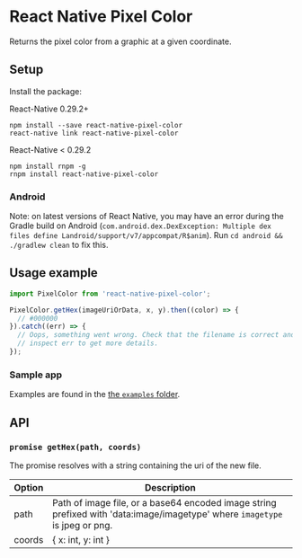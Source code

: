 # React Native Pixel Color

Returns the pixel color from a graphic at a given coordinate.

## Setup

Install the package:

React-Native 0.29.2+

```
npm install --save react-native-pixel-color
react-native link react-native-pixel-color
```

React-Native < 0.29.2
```
npm install rnpm -g
rnpm install react-native-pixel-color
```

### Android

Note: on latest versions of React Native, you may have an error during the Gradle build on Android (`com.android.dex.DexException: Multiple dex files define Landroid/support/v7/appcompat/R$anim`). Run `cd android && ./gradlew clean` to fix this.

## Usage example

```javascript
import PixelColor from 'react-native-pixel-color';

PixelColor.getHex(imageUriOrData, x, y).then((color) => {
  // #000000
}).catch((err) => {
  // Oops, something went wrong. Check that the filename is correct and
  // inspect err to get more details.
});
```

### Sample app

Examples are found in the [the `examples` folder](https://github.com/bamlab/react-native-pixel-color/tree/master/examples).

## API

### `promise getHex(path, coords)`

The promise resolves with a string containing the uri of the new file.

Option | Description
------ | -----------
path | Path of image file, or a base64 encoded image string prefixed with 'data:image/imagetype' where `imagetype` is jpeg or png.
coords | { x: int, y: int }
